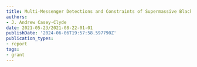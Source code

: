 ```yaml
---
title: Multi-Messenger Detections and Constraints of Supermassive Black Hole Binaries
authors:
- J. Andrew Casey-Clyde
date: 2021-05-23/2021-08-22-01-01
publishDate: '2024-06-06T19:57:58.597790Z'
publication_types:
- report
tags:
- grant
---
```

